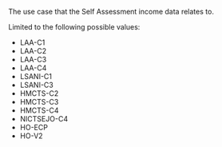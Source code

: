 <p>The use case that the Self Assessment income data relates to.</p>
<p>Limited to the following possible values:</p>
<ul>
<li>LAA-C1</li>
<li>LAA-C2</li>
<li>LAA-C3</li>
<li>LAA-C4</li>
<li>LSANI-C1</li>
<li>LSANI-C3</li>
<li>HMCTS-C2</li>
<li>HMCTS-C3</li>
<li>HMCTS-C4</li>
<li>NICTSEJO-C4</li>
<li>HO-ECP</li>
<li>HO-V2</li>
</ul>